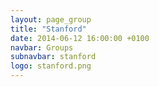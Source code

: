 ```yaml
---
layout: page_group
title: "Stanford"
date: 2014-06-12 16:00:00 +0100
navbar: Groups
subnavbar: stanford
logo: stanford.png
---
```


